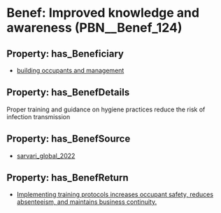 # Benef: __Improved knowledge and awareness__ (PBN__Benef_124)

## Property: has_Beneficiary

* [building occupants and management](../Stakeholder/PBN__Stakeholder_78)

## Property: has_BenefDetails

Proper training and guidance on hygiene practices reduce the risk of infection transmission

## Property: has_BenefSource

* [sarvari_global_2022](../Article/PBN__Article_27)

## Property: has_BenefReturn

* [Implementing training protocols increases occupant safety, reduces absenteeism, and maintains business continuity.](../BenefReturn/PBN__BenefReturn_123)

